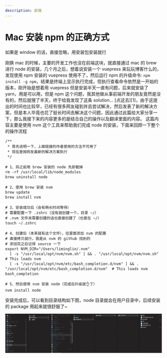 ```yaml
---
description: 前端
---
```


# Mac 安装 npm 的正确方式

如果是 window 的话，直接忽略，用安装包安装就行

刚换 mac 的时候，主要的开发工作也没在前端这块，就直接通过 mac 的 brew 进行 node 的安装，几个月之后，想着说安装一个 vuepress 来玩玩博客什么的，发现使用 npm 安装的 vuepress 使用不了，然后运行 npm 的升级命令: `npm install -g npm`，结果是终端上显示执行完成，但执行查看命令依然是一开始的版本，刚开始是想着用 vuepress 但是安装半天一直有问题，后来就安装了 yarn，用是可以用，但是 npm 这个问题，我其他做从事前端开发的朋友竟然是没有的，然后就搜了半天，终于给我发现了这条 solution... \[点这去\]\[1\]，由于这提出的时间也比较早，已经有很多网友碰到并且尝试解决，然后发表了新的解决方案，但是本人毕竟也花了挺长时间去解决这个问题，因此通过此篇给大家分享一下，那么我接下来的内容更多的是结合自己的操作以及翻译里面的内容。 这篇内容主要是使用 nvm 这个工具来帮助我们完成 node 的安装，下面来回顾一下整个的操作流程

```text
/**
 * 首先说明一下，上面链接的作者使用的方法不可用了
 * 现在是按网友最新的解决方案执行
 */
 
# 1、将之前用 brew 安装的 node 先卸载掉
rm -rf /usr/local/lib/node_modules
brew uninstall node

# 2、使用 brew 安装 nvm
brew update
brew install nvm

# 3、安装成功后（会有稍长时间等待）
# 需要配置一下 .zshrc（没有就创建一个，目录 ~/）
# .nvm 文件夹需要创建的话也直接创建了（也是在 ~/）
touch ~/.zshrc

# 4、创建后（本来就有这个文件），往里面添加 nvm 的配置
# 直接拷贝就行，我是从 nvm 的 github 找到的
# 添加完之后记得 source 一下
export NVM_DIR="/Users/liminglin/.nvm"
  [ -s "/usr/local/opt/nvm/nvm.sh" ] && . "/usr/local/opt/nvm/nvm.sh"  # This loads nvm
  [ -s "/usr/local/opt/nvm/etc/bash_completion.d/nvm" ] && . "/usr/local/opt/nvm/etc/bash_completion.d/nvm"  # This loads nvm bash_completion
  
# 5、然后使用 nvm 安装 node（完成后升级就👌了）
nvm install node

```

安装完成后，可以看到目录结构如下图，node 目录就会在用户目录中，后续安装的 package 用起来就很舒服了~

![](../.gitbook/assets/nvm-an-zhuang-mu-lu-jie-gou.png)


